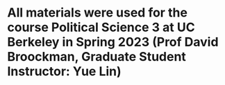# All materials were used for the course Political Science 3 at UC Berkeley in Spring 2023 (Prof David Broockman, Graduate Student Instructor: Yue Lin)
